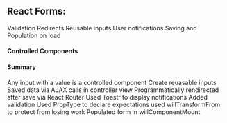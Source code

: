 React Forms:
------------

Validation
Redirects
Reusable inputs
User notifications
Saving and Population on load


#### Controlled Components



#### Summary

Any input with a value is a controlled component
Create reuasable inputs
Saved data via AJAX calls in controller view
Programmatically rendirected after save via React Router
Used Toastr to display notifications
Added validation
Used PropType to declare expectations
used willTransformFrom to protect from losing work
Populated form in willComponentMount

